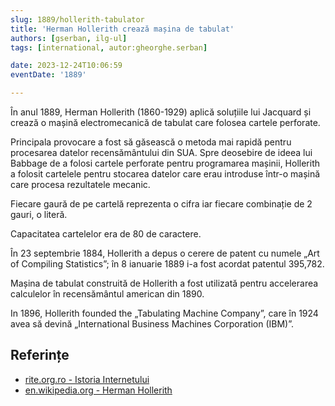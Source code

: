 ```yaml
---
slug: 1889/hollerith-tabulator
title: 'Herman Hollerith crează mașina de tabulat'
authors: [gserban, ilg-ul]
tags: [international, autor:gheorghe.serban]

date: 2023-12-24T10:06:59
eventDate: '1889'

---
```


În anul 1889, Herman Hollerith (1860-1929) aplică soluțiile
lui Jacquard și crează o mașină electromecanică de tabulat care
folosea cartele perforate.

<!-- truncate -->

Principala provocare a fost să găsească o metoda mai rapidă
pentru procesarea datelor recensământului din SUA. Spre deosebire
de ideea lui Babbage de a folosi cartele perforate pentru programarea
mașinii, Hollerith a folosit cartelele pentru stocarea datelor
care erau introduse într-o mașină care procesa rezultatele mecanic.

Fiecare gaură de pe cartelă reprezenta o cifra iar fiecare combinație
de 2 gauri, o literă.

Capacitatea cartelelor era de 80 de caractere.

În 23 septembrie 1884, Hollerith a depus o cerere de patent cu numele „Art of Compiling Statistics”; în 8 ianuarie 1889 i-a fost acordat patentul 395,782.

Mașina de tabulat construită de Hollerith a fost utilizată pentru accelerarea
calculelor în recensământul american din 1890.

In 1896, Hollerith founded the „Tabulating Machine Company”,
care în 1924 avea să devină „International Business Machines Corporation (IBM)”.

## Referințe

- [rite.org.ro - Istoria Internetului](https://rite.org.ro/istoria-internetului/)
- [en.wikipedia.org - Herman Hollerith](https://en.wikipedia.org/wiki/Herman_Hollerith)
